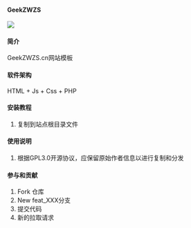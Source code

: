 #### GeekZWZS

<a href="https://996.icu"><img src="https://img.shields.io/badge/link-996.icu-red.svg"></a>

#### 简介
GeekZWZS.cn网站模板

#### 软件架构
HTML + Js + Css + PHP

#### 安装教程

1.  复制到站点根目录文件

#### 使用说明

1.  根据GPL3.0开源协议，应保留原始作者信息以进行复制和分发

#### 参与和贡献

1.  Fork 仓库
2.  New feat_XXX分支
3.  提交代码
4.  新的拉取请求
